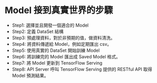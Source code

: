 # Model 接到真實世界的步驟

- Step1: 選擇並且開發一個適合的 Model
- Step2: 定義 DataSet 結構
- Step3: 預處理資料，對於非預期的值，做資料清洗。
- Step4: 將資料傳遞給 Model，例如定期匯出 csv。
- Step5: 使用真實的 DataSet 開始訓練 Model
- Step6: 將訓練完的 Model 匯出成 Saved Model 格式。
- Step7: 將 Model 更新到 TensorFlow Serving
- Step8: API Server 呼叫 TensorFlow Serving 提供的 RESTful API 取得 Model 預測結果。
